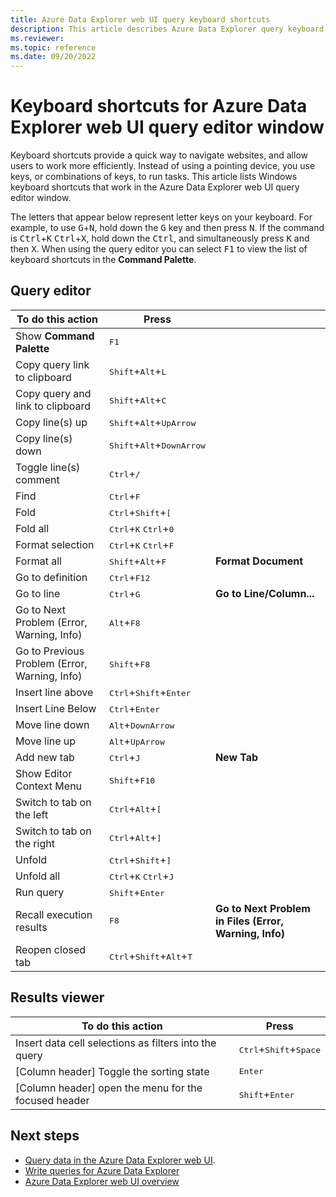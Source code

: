 ```yaml
---
title: Azure Data Explorer web UI query keyboard shortcuts
description: This article describes Azure Data Explorer query keyboard shortcuts (hot-keys) in Azure Data Explorer web UI.
ms.reviewer:
ms.topic: reference
ms.date: 09/20/2022
---
```


# Keyboard shortcuts for Azure Data Explorer web UI query editor window

Keyboard shortcuts provide a quick way to navigate websites, and allow users to work more efficiently. Instead of using a pointing device, you use keys, or combinations of keys, to run tasks. This article lists Windows keyboard shortcuts that work in the Azure Data Explorer web UI query editor window.

The letters that appear below represent letter keys on your keyboard. For example, to use <kbd>G</kbd>+<kbd>N</kbd>, hold down the <kbd>G</kbd> key and then press <kbd>N</kbd>. If the command is <kbd>Ctrl</kbd>+<kbd>K</kbd> <kbd>Ctrl</kbd>+<kbd>X</kbd>, hold down the <kbd>Ctrl</kbd>, and simultaneously press <kbd>K</kbd> and then <kbd>X</kbd>. When using the query editor you can select <kbd>F1</kbd> to view the list of keyboard shortcuts in the **Command Palette**.

## Query editor

| To do this action                             | Press                                                        |                                                        |
| --------------------------------------------- | ------------------------------------------------------------ | ------------------------------------------------------ |
| Show **Command Palette**                      | <kbd>F1</kbd>                                                |                                                        |
| Copy query link to clipboard                  | <kbd>Shift</kbd>+<kbd>Alt</kbd>+<kbd>L</kbd>                 |                                                        |
| Copy query and link to clipboard              | <kbd>Shift</kbd>+<kbd>Alt</kbd>+<kbd>C</kbd>                 |                                                        |
| Copy line(s) up                               | <kbd>Shift</kbd>+<kbd>Alt</kbd>+<kbd>UpArrow</kbd>           |                                                        |
| Copy line(s) down                             | <kbd>Shift</kbd>+<kbd>Alt</kbd>+<kbd>DownArrow</kbd>         |                                                        |
| Toggle line(s) comment                        | <kbd>Ctrl</kbd>+<kbd>/</kbd>                                 |                                                        |
| Find                                          | <kbd>Ctrl</kbd>+<kbd>F</kbd>                                 |                                                        |
| Fold                                          | <kbd>Ctrl</kbd>+<kbd>Shift</kbd>+<kbd>[</kbd>                |                                                        |
| Fold all                                      | <kbd>Ctrl</kbd>+<kbd>K</kbd> <kbd>Ctrl</kbd>+<kbd>0</kbd>    |                                                        |
| Format selection                              | <kbd>Ctrl</kbd>+<kbd>K</kbd> <kbd>Ctrl</kbd>+<kbd>F</kbd>    |                                                        |
| Format all                                    | <kbd>Shift</kbd>+<kbd>Alt</kbd>+<kbd>F</kbd>                 | **Format Document**                                    |
| Go to definition                              | <kbd>Ctrl</kbd>+<kbd>F12</kbd>                               |                                                        |
| Go to line                                    | <kbd>Ctrl</kbd>+<kbd>G</kbd>                                 | **Go to Line/Column...**                               |
| Go to Next Problem (Error, Warning, Info)     | <kbd>Alt</kbd>+<kbd>F8</kbd>                                 |                                                        |
| Go to Previous Problem (Error, Warning, Info) | <kbd>Shift</kbd>+<kbd>F8</kbd>                               |                                                        |
| Insert line above                             | <kbd>Ctrl</kbd>+<kbd>Shift</kbd>+<kbd>Enter</kbd>            |                                                        |
| Insert Line Below                             | <kbd>Ctrl</kbd>+<kbd>Enter</kbd>                             |                                                        |
| Move line down                                | <kbd>Alt</kbd>+<kbd>DownArrow</kbd>                          |                                                        |
| Move line up                                  | <kbd>Alt</kbd>+<kbd>UpArrow</kbd>                            |                                                        |
| Add new tab                                   | <kbd>Ctrl</kbd>+<kbd>J</kbd>                                 | **New Tab**                                            |
| Show Editor Context Menu                      | <kbd>Shift</kbd>+<kbd>F10</kbd>                              |                                                        |
| Switch to tab on the left                     | <kbd>Ctrl</kbd>+<kbd>Alt</kbd>+<kbd>[</kbd>                  |                                                        |
| Switch to tab on the right                    | <kbd>Ctrl</kbd>+<kbd>Alt</kbd>+<kbd>]</kbd>                  |                                                        |
| Unfold                                        | <kbd>Ctrl</kbd>+<kbd>Shift</kbd>+<kbd>]</kbd>                |                                                        |
| Unfold all                                    | <kbd>Ctrl</kbd>+<kbd>K</kbd> <kbd>Ctrl</kbd>+<kbd>J</kbd>    |                                                        |
| Run query                                     | <kbd>Shift</kbd>+<kbd>Enter</kbd>                            |                                                        |
| Recall execution results                      | <kbd>F8</kbd>                                                | **Go to Next Problem in Files (Error, Warning, Info)** |
| Reopen closed tab                             | <kbd>Ctrl</kbd>+<kbd>Shift</kbd>+<kbd>Alt</kbd>+<kbd>T</kbd> |                                                        |

## Results viewer

| To do this action                                     | Press                                             |
| ----------------------------------------------------- | ------------------------------------------------- |
| Insert data cell selections as filters into the query | <kbd>Ctrl</kbd>+<kbd>Shift</kbd>+<kbd>Space</kbd> |
| [Column header] Toggle the sorting state              | <kbd>Enter</kbd>                                  |
| [Column header] open the menu for the focused header  | <kbd>Shift</kbd>+<kbd>Enter</kbd>                 |

## Next steps

- [Query data in the Azure Data Explorer web UI](web-query-data.md).
- [Write queries for Azure Data Explorer](write-queries.md)
- [Azure Data Explorer web UI overview](web-ui-overview.md)
